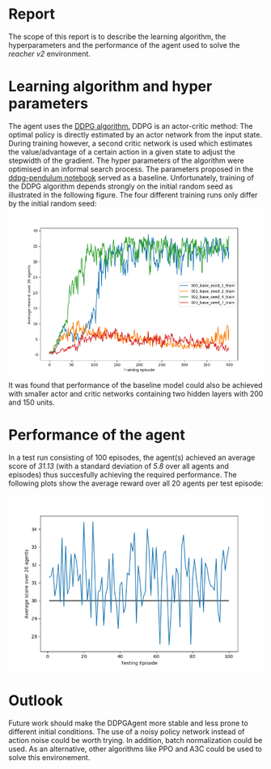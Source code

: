 # Report
The scope of this report is to describe the learning algorithm, the hyperparameters and the performance of the agent used to solve the *reacher v2* environment.

# Learning algorithm and hyper parameters
The agent uses the [DDPG algorithm.](https://arxiv.org/abs/1509.02971) DDPG is an actor-critic method: The optimal policy is directly estimated by an actor network from the input state. During training however, a second critic  network is used which estimates the value/advantage of a certain action in a given state to adjust the stepwidth of the gradient.
The hyper parameters of the algorithm were optimised in an informal search process. The parameters proposed in the [ddpg-pendulum notebook](https://github.com/udacity/deep-reinforcement-learning/tree/master/ddpg-pendulum) served as a baseline. Unfortunately, training of the DDPG algorithm depends strongly on the initial random seed as illustrated in the following figure. The four different training runs only differ by the initial random seed:
![Image of Agent test performance](unstable_agent.png)
It was found that performance of the baseline model could also be achieved with smaller actor and critic networks containing two hidden layers with 200 and 150 units.

# Performance of the agent
In a test run consisting of 100 episodes, the agent(s) achieved an average score of *31.13* (with a standard deviation of *5.8* over all agents and episodes) thus succesfully achieving the required performance. The following plots show the average reward over all 20 agents per test episode:

![Image of Agent test performance](agent_test_performance.png)

# Outlook
Future work should make the DDPGAgent more stable and less prone to different initial conditions. The use of a noisy policy network instead of action noise could be worth trying. In addition, batch normalization could be used.
As an alternative, other algorithms like PPO and A3C could be used to solve this environement.
